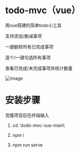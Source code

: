 # todo-mvc（vue）
用vue搭建的简单todo小工具

支持添加/删减事项

一键删除所有已完成事项

逐个/一键勾选所有事项

查看已完成/未完成事项并统计数量


![image](https://github.com/user-attachments/assets/99706fef-60f9-456b-9796-9ef1223d14f3)


# 安装步骤
克隆项目后在终端输入
1. cd .\todo-mvc-vue-main\

2. npm i

3. npm run serve
